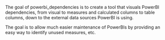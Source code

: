 The goal of powerbi_dependencies is to create a tool that visuals PowerBI dependencies, from visual to measures and calculated columns to table columns, down to the external data sources PowerBI is using.

The goal is to allow much easier maintenance of PowerBIs by providing an easy way to identify unused measures, etc.